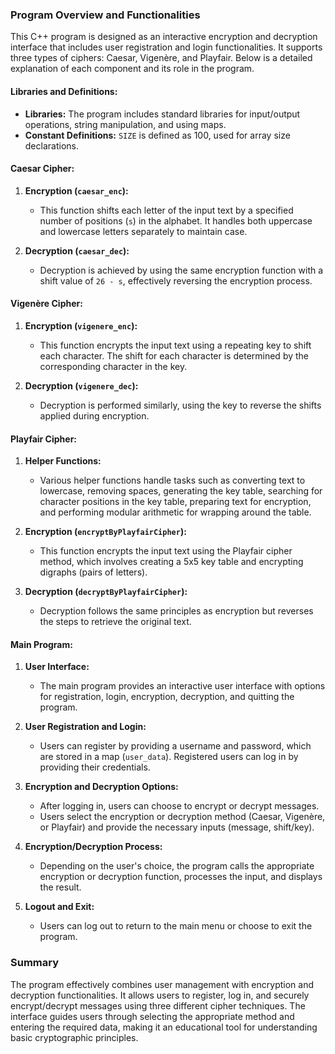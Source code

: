 ### Program Overview and Functionalities

This C++ program is designed as an interactive encryption and decryption interface that includes user registration and login functionalities. It supports three types of ciphers: Caesar, Vigenère, and Playfair. Below is a detailed explanation of each component and its role in the program.

#### Libraries and Definitions:
- **Libraries:** The program includes standard libraries for input/output operations, string manipulation, and using maps.
- **Constant Definitions:** `SIZE` is defined as 100, used for array size declarations.

#### Caesar Cipher:
1. **Encryption (`caesar_enc`):**
   - This function shifts each letter of the input text by a specified number of positions (`s`) in the alphabet. It handles both uppercase and lowercase letters separately to maintain case.

2. **Decryption (`caesar_dec`):**
   - Decryption is achieved by using the same encryption function with a shift value of `26 - s`, effectively reversing the encryption process.

#### Vigenère Cipher:
1. **Encryption (`vigenere_enc`):**
   - This function encrypts the input text using a repeating key to shift each character. The shift for each character is determined by the corresponding character in the key.

2. **Decryption (`vigenere_dec`):**
   - Decryption is performed similarly, using the key to reverse the shifts applied during encryption.

#### Playfair Cipher:
1. **Helper Functions:**
   - Various helper functions handle tasks such as converting text to lowercase, removing spaces, generating the key table, searching for character positions in the key table, preparing text for encryption, and performing modular arithmetic for wrapping around the table.

2. **Encryption (`encryptByPlayfairCipher`):**
   - This function encrypts the input text using the Playfair cipher method, which involves creating a 5x5 key table and encrypting digraphs (pairs of letters).

3. **Decryption (`decryptByPlayfairCipher`):**
   - Decryption follows the same principles as encryption but reverses the steps to retrieve the original text.

#### Main Program:
1. **User Interface:**
   - The main program provides an interactive user interface with options for registration, login, encryption, decryption, and quitting the program.

2. **User Registration and Login:**
   - Users can register by providing a username and password, which are stored in a map (`user_data`). Registered users can log in by providing their credentials.

3. **Encryption and Decryption Options:**
   - After logging in, users can choose to encrypt or decrypt messages.
   - Users select the encryption or decryption method (Caesar, Vigenère, or Playfair) and provide the necessary inputs (message, shift/key).

4. **Encryption/Decryption Process:**
   - Depending on the user's choice, the program calls the appropriate encryption or decryption function, processes the input, and displays the result.

5. **Logout and Exit:**
   - Users can log out to return to the main menu or choose to exit the program.

### Summary
The program effectively combines user management with encryption and decryption functionalities. It allows users to register, log in, and securely encrypt/decrypt messages using three different cipher techniques. The interface guides users through selecting the appropriate method and entering the required data, making it an educational tool for understanding basic cryptographic principles.
